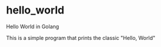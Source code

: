 # hello_world
Hello World in Golang

This is a simple program that prints the classic "Hello, World"
